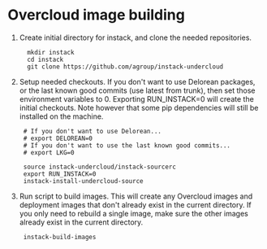 Overcloud image building
========================
    
1. Create initial directory for instack, and clone the needed repositories.


         mkdir instack
         cd instack
         git clone https://github.com/agroup/instack-undercloud

1. Setup needed checkouts. If you don't want to use Delorean packages, or the
last known good commits (use latest from trunk), then set those environment
variables to 0. Exporting RUN_INSTACK=0 will create the initial
checkouts. Note however that some pip dependencies will still be installed on
the machine.

        # If you don't want to use Delorean...
        # export DELOREAN=0
        # If you don't want to use the last known good commits...
        # export LKG=0

        source instack-undercloud/instack-sourcerc
        export RUN_INSTACK=0
        instack-install-undercloud-source

2. Run script to build images. This will create any Overcloud images and
deployment images that don't already exist in the current directory. If you
only need to rebuild a single image, make sure the other images already exist
in the current directory.

        instack-build-images
